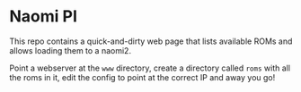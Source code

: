 # Naomi PI

This repo contains a quick-and-dirty web page that lists available ROMs and allows loading them to a naomi2.

Point a webserver at the `www` directory, create a directory called `roms` with all the roms in it, edit the config to point at the correct IP and away you go!
